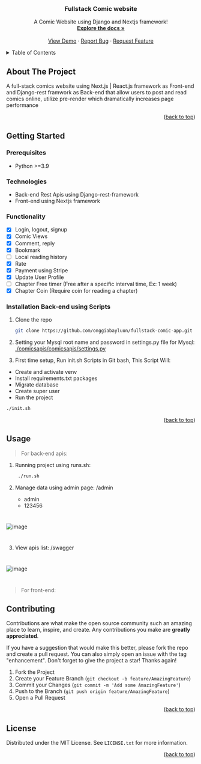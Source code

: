 <div id="top"></div>

<!-- PROJECT SHIELDS -->
<!--
*** I'm using markdown "reference style" links for readability.
*** Reference links are enclosed in brackets [ ] instead of parentheses ( ).
*** See the bottom of this document for the declaration of the reference variables
*** for contributors-url, forks-url, etc. This is an optional, concise syntax you may use.
*** https://www.markdownguide.org/basic-syntax/#reference-style-links
-->

<!-- PROJECT LOGO -->
<br />
<div align="center">
  <h3 align="center">Fullstack Comic website</h3>

  <p align="center">
    A Comic Website using Django and Nextjs framework!
    <br />
    <a href="https://github.com/onggiabayluon/fullstack-comic-app"><strong>Explore the docs »</strong></a>
    <br />
    <br />
    <a href="https://github.com/onggiabayluon/fullstack-comic-app">View Demo</a>
    ·
    <a href="https://github.com/onggiabayluon/fullstack-comic-app/issues">Report Bug</a>
    ·
    <a href="https://github.com/onggiabayluon/fullstack-comic-app/issues">Request Feature</a>
  </p>
</div>

<!-- TABLE OF CONTENTS -->
<details>
  <summary>Table of Contents</summary>
  <ol>
    <li>
      <a href="#about-the-project">About The Project</a>
      <ul>
        <li><a href="#built-with">Built With</a></li>
      </ul>
    </li>
    <li>
      <a href="#getting-started">Getting Started</a>
      <ul>
        <li><a href="#prerequisites">Prerequisites</a></li>
        <li><a href="#installation">Installation</a></li>
      </ul>
    </li>
    <li><a href="#usage">Usage</a></li>
    <li><a href="#roadmap">Roadmap</a></li>
    <li><a href="#contributing">Contributing</a></li>
    <li><a href="#license">License</a></li>
    <li><a href="#contact">Contact</a></li>
    <li><a href="#acknowledgments">Acknowledgments</a></li>
  </ol>
</details>

<!-- ABOUT THE PROJECT -->

## About The Project

A full-stack comics website using Next.js | React.js framework as Front-end and Django-rest framwork as Back-end that allow users to post and read comics online, utilize pre-render which dramatically increases page performance

<p align="right">(<a href="#top">back to top</a>)</p>

<!-- GETTING STARTED -->

## Getting Started

### Prerequisites

- Python >=3.9

### Technologies

- Back-end Rest Apis using Django-rest-framework
- Front-end using Nextjs framework

### Functionality

- [X] Login, logout, signup
- [x] Comic Views
- [x] Comment, reply
- [x] Bookmark
- [ ] Local reading history
- [x] Rate
- [X] Payment using Stripe
- [X] Update User Profile
- [ ] Chapter Free timer (Free after a specific interval time, Ex: 1 week)
- [X] Chapter Coin (Require coin for reading a chapter) 

### Installation Back-end using Scripts

1. Clone the repo

   ```sh
   git clone https://github.com/onggiabayluon/fullstack-comic-app.git
   ```

2. Setting your Mysql root name and password in settings.py file for Mysql:
   [./comicsapis/comicsapis/settings.py](https://github.com/onggiabayluon/fullstack-comic-app/blob/ca9d6917eef7f7d5375eabcc13ffd0d3be859c22/django-apis/comicapis/comicapis/settings.py#L99)

3. First time setup, Run init.sh Scripts in Git bash, This Script Will:

- Create and activate venv
- Install requirements.txt packages
- Migrate database
- Create super user
- Run the project

```sh
./init.sh
```

<p align="right">(<a href="#top">back to top</a>)</p>

<!-- USAGE EXAMPLES -->

## Usage

> For back-end apis:

1. Running project using runs.sh:

   ```sh
    ./run.sh
   ```

2. Manage data using admin page: /admin

   - admin
   - 123456

#
![image](https://user-images.githubusercontent.com/70091587/182029328-b1d6696d-c51e-410f-86dd-135b550e5b98.png)
#

3. View apis list: /swagger

#
![image](https://user-images.githubusercontent.com/70091587/182029124-48527506-7655-4e2f-b32e-40c67433e5b3.png)
#

> For front-end:

<!-- CONTRIBUTING -->

## Contributing

Contributions are what make the open source community such an amazing place to learn, inspire, and create. Any contributions you make are **greatly appreciated**.

If you have a suggestion that would make this better, please fork the repo and create a pull request. You can also simply open an issue with the tag "enhancement".
Don't forget to give the project a star! Thanks again!

1. Fork the Project
2. Create your Feature Branch (`git checkout -b feature/AmazingFeature`)
3. Commit your Changes (`git commit -m 'Add some AmazingFeature'`)
4. Push to the Branch (`git push origin feature/AmazingFeature`)
5. Open a Pull Request

<p align="right">(<a href="#top">back to top</a>)</p>

<!-- LICENSE -->

## License

Distributed under the MIT License. See `LICENSE.txt` for more information.

<p align="right">(<a href="#top">back to top</a>)</p>

<!-- MARKDOWN LINKS & IMAGES -->
<!-- https://www.markdownguide.org/basic-syntax/#reference-style-links -->

[contributors-shield]: https://img.shields.io/github/contributors/onggiabayluon/Ecourseapis.svg?style=for-the-badge
[contributors-url]: https://github.com/onggiabayluon/fullstack-comic-app/graphs/contributors
[forks-shield]: https://img.shields.io/github/forks/onggiabayluon/Ecourseapis.svg?style=for-the-badge
[forks-url]: https://github.com/onggiabayluon/fullstack-comic-app/network/members
[stars-shield]: https://img.shields.io/github/stars/onggiabayluon/Ecourseapis.svg?style=for-the-badge
[stars-url]: https://github.com/onggiabayluon/fullstack-comic-app/stargazers
[issues-shield]: https://img.shields.io/github/issues/onggiabayluon/Ecourseapis.svg?style=for-the-badge
[issues-url]: https://github.com/onggiabayluon/fullstack-comic-app/issues
[license-shield]: https://img.shields.io/github/license/onggiabayluon/Ecourseapis.svg?style=for-the-badge
[license-url]: https://github.com/onggiabayluon/fullstack-comic-app/blob/master/LICENSE.txt
[linkedin-shield]: https://img.shields.io/badge/-LinkedIn-black.svg?style=for-the-badge&logo=linkedin&colorB=555
[linkedin-url]: https://linkedin.com/in/onggiabayluon
[product-screenshot]: images/screenshot.png
